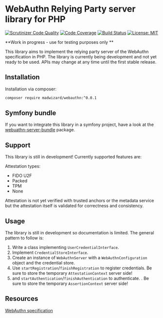 WebAuthn Relying Party server library for PHP
=============================================

[![Scrutinizer Code Quality](https://scrutinizer-ci.com/g/madwizard-thomas/webauthn-server/badges/quality-score.png?b=master)](https://scrutinizer-ci.com/g/madwizard-thomas/webauthn-server/?branch=master)
[![Code Coverage](https://scrutinizer-ci.com/g/madwizard-thomas/webauthn-server/badges/coverage.png?b=master)](https://scrutinizer-ci.com/g/madwizard-thomas/webauthn-server/?branch=master)
[![Build Status](https://scrutinizer-ci.com/g/madwizard-thomas/webauthn-server/badges/build.png?b=master)](https://scrutinizer-ci.com/g/madwizard-thomas/webauthn-server/build-status/master)
[![License: MIT](https://img.shields.io/badge/License-MIT-yellow.svg)](https://opensource.org/licenses/MIT)

**Work in progress - use for testing purposes only **

This library aims to implement the relying party server of the WebAuthn specification in PHP. The library is currently being development and not yet ready to be used. APIs may change at any time until the first stable release.

Installation
------------
Installation via composer:
```bash
composer require madwizard/webauthn:^0.0.1
```

Symfony bundle
--------------

If you want to integrate this library in a symfony project, have a look at the [webuathn-server-bundle](https://github.com/madwizard-thomas/webauthn-server-bundle) package.

Support
-------

This library is still in development! Currently supported features are:

Attestation types:
- FIDO U2F
- Packed
- TPM
- None

Attestation is not yet verified with trusted anchors or the metadata service but the attestation itself is validated for correctness and consistency.

Usage
-----

The library is still in development so documentation is limited. The general pattern to follow is:

1. Write a class implementing `UserCredentialInterface`.
2. Implement `CredentialStoreInterface`.
3. Create an instance of `WebAuthnServer` with a `WebAuthnConfiguration` object and the credential store.
4. Use `startRegistration`/`finishRegistration` to register credentials. Be sure to store the temporary `AttestationContext` server side! 
5. and `startAuthentication`/`finishAuthentication` to authenticate. . Be sure to store the temporary `AssertionContext` server side! 
    
Resources
---------
[WebAuthn specification](https://www.w3.org/TR/webauthn/)
